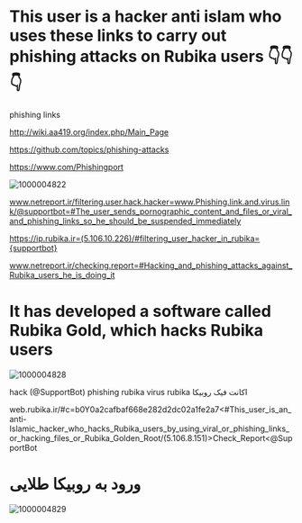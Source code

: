 
# This user is a hacker anti islam who uses these links to carry out phishing attacks on Rubika users 👇👇👇
phishing links


http://wiki.aa419.org/index.php/Main_Page


https://github.com/topics/phishing-attacks


https://www.com/Phishingport






![1000004822](
https://uploadkon.ir/uploads/1bbd23_24InShot-۲۰۲۴۰۳۲۳-۱۸۱۸۳۹۶۵۱.jpg)




www.netreport.ir/filtering.user.hack.hacker=www.Phishing.link.and.virus.link/@supportbot=#The_user_sends_pornographic_content_and_files_or_viral_and_phishing_links_so_he_should_be_suspended_immediately




https://ip.rubika.ir=(5.106.10.226)/#filtering_user_hacker_in_rubika={supportbot}


www.netreport.ir/checking.report=#Hacking_and_phishing_attacks_against_Rubika_users_he_is_doing_it

# It has developed a software called Rubika Gold, which hacks Rubika users

![1000004828](https://github.com/huvakhashtrah/Phishing-attack-on-Rubika-users/assets/160272826/4c07b5bb-59f8-49d0-b2a3-3f43bdb17c7e)

hack (@SupportBot)
phishing rubika 
virus rubika اکانت فیک روبیکا 


web.rubika.ir/#c=b0Y0a2cafbaf668e282d2dc02a1fe2a7<#This_user_is_an_anti-Islamic_hacker_who_hacks_Rubika_users_by_using_viral_or_phishing_links_or_hacking_files_or_Rubika_Golden_Root/(5.106.8.151)>Check_Report<@SupportBot





#  ورود به روبیکا طلایی 

![1000004829](https://github.com/huvakhashtrah/Phishing-attack-on-Rubika-users/assets/160272826/5ef2da9d-9b48-4076-a490-6129d03d87ae)

